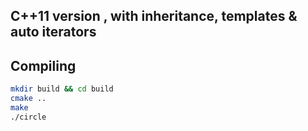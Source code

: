 ## C++11 version , with inheritance, templates & auto iterators

## Compiling

```bash
mkdir build && cd build
cmake ..
make
./circle
```

